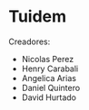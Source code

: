 # Tuidem

Creadores:

- Nicolas Perez
- Henry Carabali
- Angelica Arias
- Daniel Quintero
- David Hurtado
